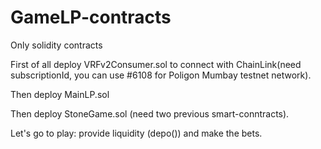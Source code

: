 # GameLP-contracts
Only solidity contracts

First of all deploy VRFv2Consumer.sol to connect with ChainLink(need subscriptionId, you can use #6108 for Poligon Mumbay testnet network).

Then deploy MainLP.sol

Then deploy StoneGame.sol (need two previous smart-conntracts).

Let's go to play: provide liquidity (depo()) and make the bets.
